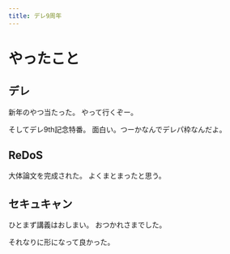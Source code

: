 ```yaml
---
title: デレ9周年
---
```


# やったこと

## デレ

新年のやつ当たった。
やって行くぞー。

そしてデレ9th記念特番。
面白い。つーかなんでデレパ枠なんだよ。

## ReDoS

大体論文を完成された。
よくまとまったと思う。

## セキュキャン

ひとまず講義はおしまい。
おつかれさまでした。

それなりに形になって良かった。

